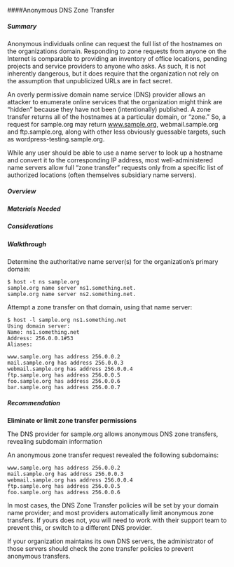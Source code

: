 
####Anonymous DNS Zone Transfer

##### Summary

Anonymous individuals online can request the full list of the hostnames on the organizations domain. Responding to zone requests from anyone on the Internet is comparable to providing an inventory of office locations, pending projects and service providers to anyone who asks. As such, it is not inherently dangerous, but it does require that the organization not rely on the assumption that unpublicized URLs are in fact secret.

An overly permissive domain name service (DNS) provider allows an attacker to enumerate online services that the organization might think are “hidden” because they have not been (intentionally) published. A zone transfer returns all of the hostnames at a particular domain, or “zone.” So, a request for sample.org may return www.sample.org, webmail.sample.org and ftp.sample.org, along with other less obviously guessable targets, such as wordpress-testing.sample.org.

While any user should be able to use a name server to look up a hostname and convert it to the corresponding IP address, most well-administered name servers allow full “zone transfer” requests only from a specific list of authorized locations (often themselves subsidiary name servers). 

##### Overview

##### Materials Needed 

##### Considerations

##### Walkthrough

Determine the authoritative name server(s) for the organization’s primary domain:

```
$ host -t ns sample.org
sample.org name server ns1.something.net.
sample.org name server ns2.something.net.
```

Attempt a zone transfer on that domain, using that name server:

```
$ host -l sample.org ns1.something.net
Using domain server:
Name: ns1.something.net
Address: 256.0.0.1#53
Aliases: 

www.sample.org has address 256.0.0.2
mail.sample.org has address 256.0.0.3
webmail.sample.org has address 256.0.0.4
ftp.sample.org has address 256.0.0.5
foo.sample.org has address 256.0.0.6
bar.sample.org has address 256.0.0.7
```

##### Recommendation

**Eliminate or limit zone transfer permissions**

The DNS provider for sample.org allows anonymous DNS zone transfers, revealing subdomain information

An anonymous zone transfer request revealed the following subdomains:

```
www.sample.org has address 256.0.0.2
mail.sample.org has address 256.0.0.3
webmail.sample.org has address 256.0.0.4
ftp.sample.org has address 256.0.0.5
foo.sample.org has address 256.0.0.6
```

In most cases, the DNS Zone Transfer policies will be set by your domain name provider; and most providers automatically limit anonymous zone transfers. If yours does not, you will need to work with their support team to prevent this, or switch to a different DNS provider.

If your organization maintains its own DNS servers, the administrator of those servers should check the zone transfer policies to prevent anonymous transfers.


